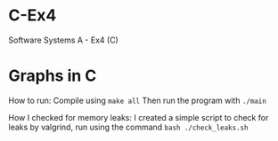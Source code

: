 # C-Ex4
Software Systems A - Ex4 (C)

# Graphs in C

How to run:
Compile using `make all`
Then run the program with `./main`

How I checked for memory leaks:
I created a simple script to check for leaks by valgrind, run using the command `bash ./check_leaks.sh`
